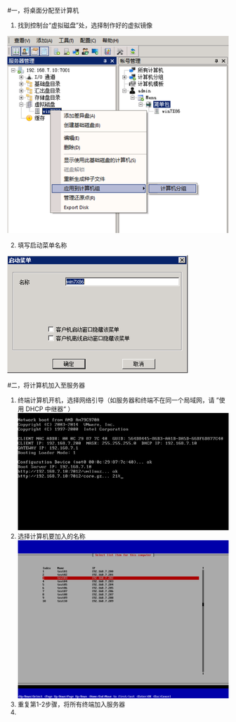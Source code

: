 #一，将桌面分配至计算机

1. 找到控制台“虚拟磁盘”处，选择制作好的虚拟镜像

![](/assets/25-1.png)

2. 填写启动菜单名称

![](/assets/25-2.png)



#二，将计算机加入至服务器

1. 终端计算机开机，选择网络引导（如服务器和终端不在同一个局域网，请 ”使用 DHCP 中继器“ ）
![](/assets/25-3.png)
2. 选择计算机要加入的名称
![](/assets/25-4.png)
3.  重复第1-2步骤，将所有终端加入服务器
4.  
